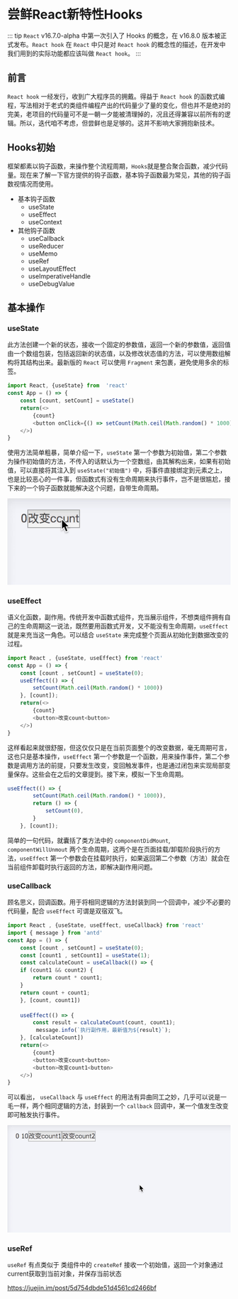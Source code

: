 # 尝鲜React新特性Hooks

::: tip
`React` v16.7.0-alpha 中第一次引入了 Hooks 的概念，在 v16.8.0 版本被正式发布。`React hook` 在 `React` 中只是对 `React hook` 的概念性的描述，在开发中我们用到的实际功能都应该叫做 `React hook`。
:::

## 前言 
`React hook` 一经发行，收到广大程序员的拥戴。得益于 `React hook` 的函数式编程，写法相对于老式的类组件编程产出的代码量少了量的变化，但也并不是绝对的完美，老项目的代码量可不是一朝一夕能被清理掉的，况且还得兼容以前所有的逻辑。所以，迭代咱不考虑，但尝鲜也是足够的。这并不影响大家拥抱新技术。

## Hooks初始
框架都素以钩子函数，来操作整个流程周期，`Hooks`就是整合聚合函数，减少代码量。现在来了解一下官方提供的钩子函数，基本钩子函数最为常见，其他的钩子函数视情况而使用。
- 基本钩子函数
  - useState
  - useEffect
  - useContext
- 其他钩子函数
  - useCallback
  - useReducer
  - useMemo
  - useRef
  - useLayoutEffect
  - useImperativeHandle
  - useDebugValue

## 基本操作
### useState
此方法创建一个新的状态，接收一个固定的参数值，返回一个新的参数值，返回值由一个数组包装，包括返回新的状态值，以及修改状态值的方法，可以使用数组解构将其结构出来。最新版的 `React` 可以使用 `Fragment` 来包裹，避免使用多余的标签。
```javascript
import React, {useState} from  'react'
const App = () => {
    const [count, setCount] = useState()
    return(<>
        {count}
        <button onClick={() => setCount(Math.ceil(Math.random() * 1000))}>改变count</button>
    </>)
}
``` 
使用方法简单粗暴，简单介绍一下，`useState` 第一个参数为初始值，第二个参数为操作初始值的方法，不传入的话默认为一个空数组，由其解构出来，如果有初始值，可以直接将其注入到 `useState("初始值")` 中，将事件直接绑定到元素之上，也是比较恶心的一件事，但函数式有没有生命周期来执行事件，岂不是很尴尬，接下来的一个钩子函数就能解决这个问题，自带生命周期。

![hooks钩子函数](../../.vuepress/public/React/img/hooks1.gif)

### useEffect
语义化函数，副作用。传统开发中函数式组件，充当展示组件，不想类组件拥有自己的生命周期这一说法，既然要用函数式开发，又不能没有生命周期，`useEffect` 就是来充当这一角色。可以结合 `useState` 来完成整个页面从初始化到数据改变的过程。
```javascript
import React , {useState, useEffect} from 'react'
const App = () => {
    const [count , setCount] = useState(0);
    useEffect(() => {
        setCount(Math.ceil(Math.random() * 1000))
    }, [count]);
    return(<>
        {count}
        <button>改变count<button>
    </>)
}
```
这样看起来就很舒服，但这仅仅只是在当前页面整个的改变数据，毫无周期可言，这也只是基本操作，`useEffect` 第一个参数是一个函数，用来操作事件，第二个参数是调用方法的前提，只要发生改变，变回触发事件，也是通过闭包来实现局部变量保存。这些会在之后的文章提到。接下来，模拟一下生命周期。
```javascript
useEffect(() => {
        setCount(Math.ceil(Math.random() * 1000)),
        return () => {
            setCount(0),
        }
    }, [count]);
```
简单的一句代码，就囊括了类方法中的 `componentDidMount`, `componentWillUnmout` 两个生命周期，这两个是在页面挂载/卸载阶段执行的方法，`useEffect` 第一个参数会在挂载时执行，如果返回第二个参数（方法）就会在当前组件卸载时执行返回的方法，即解决副作用问题。

### useCallback
顾名思义，回调函数。用于将相同逻辑的方法封装到同一个回调中，减少不必要的代码量，配合 `useEffect` 可谓是双宿双飞。
```javascript
import React , {useState, useEffect, useCallback} from 'react'
import { message } from 'antd'
const App = () => {
    const [count , setCount] = useState(0);
    const [count1 , setCount1] = useState(1);
    const calculateCount = useCallback(() => {
    if (count1 && count2) {
        return count * count1;
    }
    return count + count1;
    }, [count, count1])

    useEffect(() => {
        const result = calculateCount(count, count1);
         message.info(`执行副作用，最新值为${result}`);
    }, [calculateCount])
    return(<>
        {count}
        <button>改变count<button>
        <button>改变count1<button>
    </>)
}
```
可以看出， `useCallback` 与 `useEffect` 的用法有异曲同工之妙，几乎可以说是一毛一样，两个相同逻辑的方法，封装到一个 `callback` 回调中，某一个值发生改变即可触发执行事件。

![hooks钩子函数](../../.vuepress/public/React/img/hooks2.gif)

### useRef
`useRef` 有点类似于 类组件中的 `createRef` 接收一个初始值，返回一个对象通过current获取到当前对象，并保存当前状态

https://juejin.im/post/5d754dbde51d4561cd2466bf